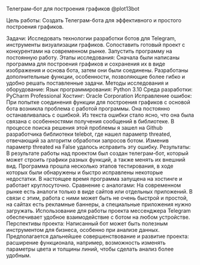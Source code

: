 
Телеграм-бот для построения графиков @plot13bot
 
Цель работы: Создать Телеграм-бота для эффективного и простого построения графиков.

Задачи: Исследовать технологии разработки ботов для Telegram, инструменты визуализации графиков. Сопоставить готовый проект с конкурентами на современном рынке. Запустить программу на постоянную работу.
Этапы исследования: Сначала были написаны программа для построения графиков и сохранения их в виде изображения и основа бота, затем они были соединены. Разработаны дополнительные функции, особенности, позволяющие более гибко и удобно решать поставленные задачи.
Методы исследования и оборудование: 
Язык программирования: Python 3.10
Среда разработки: PyCharm Professional
Хостинг: Oracle Corporation
Исправление ошибок: При попытке соединения функции для построения графиков с основой бота возникла проблема с работой программы. Она постоянно останавливалась с ошибкой. Из текста ошибки стало ясно, что она была связана с особенностями получения сообщений в библиотеке. В процессе поиска решения этой проблемы я зашел на Github разработчика библиотеки telebot, где нашел параметр threated, отвечающий за алгоритм обработки запросов ботом. Изменив параметр threated на False удалось исправить эту ошибку. 
Результаты: В результате работы над проектом был создан телеграм-бот, который может строить графики разных функций, а также менять их внешний вид. Программа прошла несколько этапов тестирования, в ходе которых были обнаружены и быстро исправлены некоторые недостатки. В настоящее время программа запущена на хостинге и работает круглосуточно.
Сравнение с аналогами: На современном рынке есть аналоги только в виде сайтов или отдельных приложений. В связи с этим, работа с ними может быть не очень быстрой и простой, на сайтах есть рекламные баннеры, а специальные приложения нужно загружать. Использование для работы проекта мессенджера Telegram обеспечивает удобное взаимодействие с ботом на любом устройстве.
Перспективы проекта: Написанный бот может быть полезным инструментом для бизнеса, особенно при анализе данных. Предполагается дальнейшее совершенствование и развитие проекта: расширение функционала, например, возможность изменять параметры цвета и толщины линий, чтобы сделать анализ более удобным.
